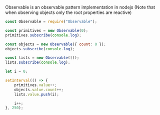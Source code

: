 Observable is an observable pattern implementation in nodejs
(Note that when observing objects only the root properties are reactive)

```js
const Observable = require("Observable");

const primitives = new Observable(0);
primitives.subscribe(console.log);

const objects = new Observable({ count: 0 });
objects.subscribe(console.log);

const lists = new Observable([]);
lists.subscribe(console.log);

let i = 0;

setInterval(() => {
    primitives.value++;
    objects.value.count++;
    lists.value.push(i);

    i++;
}, 250);
```
